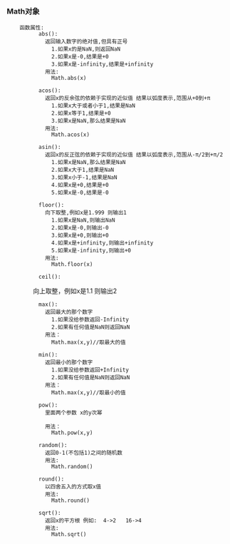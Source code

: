 ### Math对象
        函数属性:
              abs():
                返回输入数字的绝对值,但具有正号
                  1.如果x的是NaN,则返回NaN
                  2.如果x是-0,结果是+0
                  3.如果x是-infinity,结果是+infinity
                用法:
                  Math.abs(x)

              acos():
                返回x的反余弦的依赖于实现的近似值 结果以弧度表示,范围从+0到+π
                  1.如果x大于或者小于1,结果是NaN
                  2.如果x等于1,结果是+0
                  3.如果x是NaN,那么结果是NaN
                用法:
                  Math.acos(x)

              asin():
                返回x的反正弦的依赖于实现的近似值 结果以弧度表示,范围从-π/2到+π/2
                  1.如果x是NaN,那么结果是NaN
                  2.如果x大于1,结果是NaN
                  3.如果x小于-1,结果是NaN
                  4.如果x是+0,结果是+0
                  5.如果x是-0,结果是-0

              floor():
                向下取整,例如x是1.999 则输出1
                  1.如果x是NaN,则输出NaN
                  2.如果x是-0,则输出-0
                  3.如果x是+0,则输出+0
                  4.如果x是+infinity,则输出+infinity
                  5.如果x是-infinity,则输出+0
                用法:
                  Math.floor(x)
                  
              ceil():
                向上取整，例如x是1.1 则输出2

              max():
                返回最大的那个数字
                  1.如果没给参数返回-Infinity
                  2.如果有任何值是NaN则返回NaN
                用法：
                  Math.max(x,y)//取最大的值

              min():
                返回最小的那个数字
                  1.如果没给参数返回+Infinity
                  2.如果有任何值是NaN则返回NaN
                用法：
                  Math.max(x,y)//取最小的值

              pow():
                里面两个参数 x的y次幂

                用法：
                  Math.pow(x,y)

              random():
                返回0-1(不包括1)之间的随机数
                用法:
                  Math.random()

              round():
                以四舍五入的方式取x值
                用法:
                  Math.round()

              sqrt():
                返回x的平方根 例如:  4->2   16->4
                用法:
                  Math.sqrt()

              
